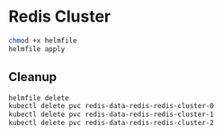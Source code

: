 # Redis Cluster

```bash
chmod +x helmfile
helmfile apply
```

## Cleanup

```bash
helmfile delete
kubectl delete pvc redis-data-redis-redis-cluster-0
kubectl delete pvc redis-data-redis-redis-cluster-1
kubectl delete pvc redis-data-redis-redis-cluster-2
```
